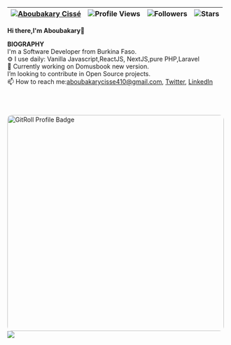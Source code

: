 | [![Aboubakary Cissé](https://img.shields.io/badge/ABOUBAKARY-CISSÉ-<COLOR>.svg)](https://shields.io/) | ![Profile Views](https://komarev.com/ghpvc/?username=Aboubakary833&color=orange) | ![Followers](https://img.shields.io/github/followers/Aboubakary833) | ![Stars](https://img.shields.io/github/stars/Aboubakary833?label=Profile%20Stars&logo=Profile%20stars&logoColor=g) |
--| --| --| --|


<b>Hi there,I'm Aboubakary</b>👋<br>


<b>BIOGRAPHY</b><br>
 I'm a Software Developer from Burkina Faso.<br>
⚙️ I use daily: Vanilla Javascript,ReactJS, NextJS,pure PHP,Laravel<br>
🌱 Currently working on Domusbook new version.<br>
I’m looking to contribute in Open Source projects.<br>
📫 How to reach me:aboubakarycisse410@gmail.com,&nbsp;[Twitter](https://mobile.twitter.com/Abubakr_Cissé), [LinkedIn](https://www.linkedin.com/in/aboubakary-ciss%C3%A9-b768b81b4/)

<br><br>

<!--
[![My GitHub Stats](https://github-readme-stats.vercel.app/api/?username=Aboubakary833&count_private=true&theme=tokyonight&showicons=true)]()
[![My GitHub Language Stats](https://github-readme-stats.vercel.app/api/top-langs/?username=Aboubakary833&langs_count=5&theme=tokyonight&bgColor=dark)]()
-->

<a href="https://gitroll.io/profile/uWdS9qBEkP9Sa5lsi6dGc7MMmuSh1" target="_blank" style="border-radius: 10px;" ><img src="https://gitroll.io/api/badges/profiles/v1/uWdS9qBEkP9Sa5lsi6dGc7MMmuSh1" alt="GitRoll Profile Badge" width="495" style="border-radius: 10px;" /></a>
![](https://github-readme-streak-stats.herokuapp.com/?user=Aboubakary833&theme=light&hide_border=false)
